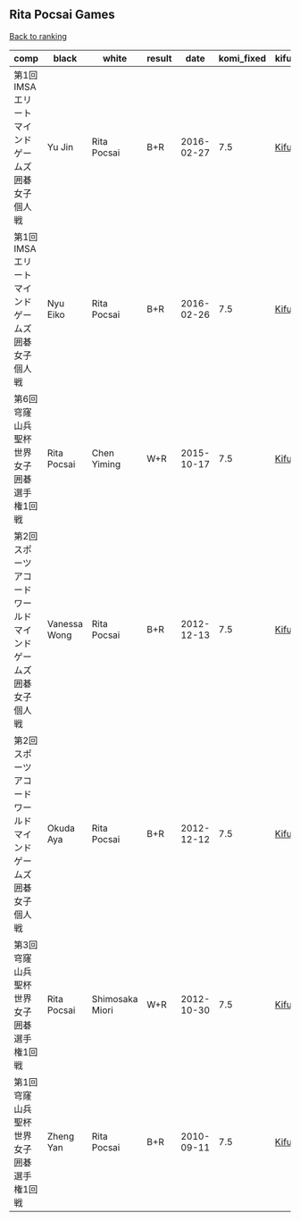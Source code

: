 ## Rita Pocsai Games

[Back to ranking](index.md)




| **comp** | **black** | **white** | **result** | **date** | **komi_fixed** | **kifu** | 
| --- | --- | --- | --- | --- | --- | --- |
| 第1回IMSAエリートマインドゲームズ囲碁女子個人戦 | Yu Jin | Rita Pocsai | B+R | 2016-02-27 | 7.5 | [Kifu](https://kifudepot.net/kifucontents.php?id=lPHhhLj1sTRyNSBWMvYkOw%3D%3D) | 
| 第1回IMSAエリートマインドゲームズ囲碁女子個人戦 | Nyu Eiko | Rita Pocsai | B+R | 2016-02-26 | 7.5 | [Kifu](https://kifudepot.net/kifucontents.php?id=sHzP4gdlSJqT3FOvv2Tw6g%3D%3D) | 
| 第6回穹窿山兵聖杯世界女子囲碁選手権1回戦 | Rita Pocsai | Chen Yiming | W+R | 2015-10-17 | 7.5 | [Kifu](https://kifudepot.net/kifucontents.php?id=AJmh3MKul%2B%2BPS7ZzgZj0Ew%3D%3D) | 
| 第2回スポーツアコードワールドマインドゲームズ囲碁女子個人戦 | Vanessa Wong | Rita Pocsai | B+R | 2012-12-13 | 7.5 | [Kifu](https://kifudepot.net/kifucontents.php?id=BXTflrBiqxk1rD74l8G3CA%3D%3D) | 
| 第2回スポーツアコードワールドマインドゲームズ囲碁女子個人戦 | Okuda Aya | Rita Pocsai | B+R | 2012-12-12 | 7.5 | [Kifu](https://kifudepot.net/kifucontents.php?id=KgTrBY0cxks5PscpA04lJw%3D%3D) | 
| 第3回穹窿山兵聖杯世界女子囲碁選手権1回戦 | Rita Pocsai | Shimosaka Miori | W+R | 2012-10-30 | 7.5 | [Kifu](https://kifudepot.net/kifucontents.php?id=fOsGrcxHmvhHfUJee4XMaQ%3D%3D) | 
| 第1回穹窿山兵聖杯世界女子囲碁選手権1回戦 | Zheng Yan | Rita Pocsai | B+R | 2010-09-11 | 7.5 | [Kifu](https://kifudepot.net/kifucontents.php?id=X4OGb%2B1%2Bf9r6thZArylq8Q%3D%3D) |




